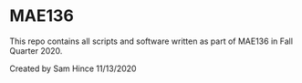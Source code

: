 # MAE136

This repo contains all scripts and software written as part of MAE136 in Fall Quarter 2020.

Created by Sam Hince
11/13/2020
